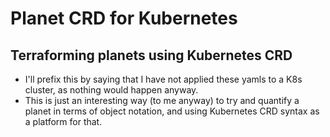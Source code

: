 # Planet CRD for Kubernetes

## Terraforming planets using Kubernetes CRD

- I'll prefix this by saying that I have not applied these yamls to a K8s cluster, as nothing would happen anyway.
- This is just an interesting way (to me anyway) to try and quantify a planet in terms of object notation, and using Kubernetes CRD syntax as a platform for that.